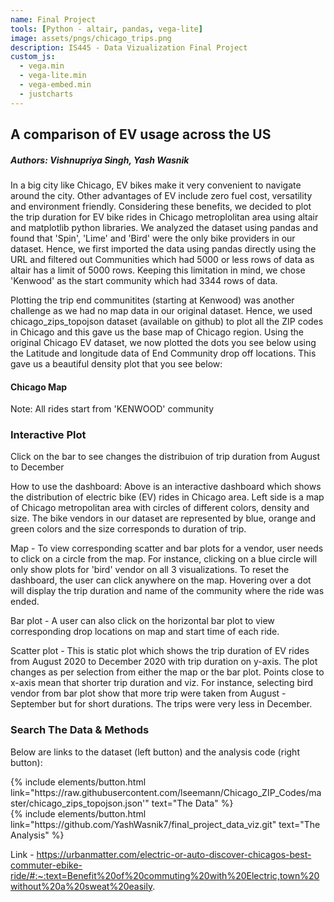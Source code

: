 ```yaml
---
name: Final Project
tools: [Python - altair, pandas, vega-lite]
image: assets/pngs/chicago_trips.png
description: IS445 - Data Vizualization Final Project
custom_js:
  - vega.min
  - vega-lite.min
  - vega-embed.min
  - justcharts
---
```


## A comparison of EV usage across the US 
##### Authors: Vishnupriya Singh, Yash Wasnik
In a big city like Chicago, EV bikes make it very convenient to navigate around the city. Other advantages of EV include zero fuel cost, versatility
and environment friendly. Considering these benefits, we decided to plot the trip duration for EV bike rides in Chicago metroplolitan area using 
altair and matplotlib python libraries. We analyzed the dataset using pandas and found that 'Spin', 'Lime' and 'Bird' were the only bike providers in
our dataset. Hence, we first imported the data using pandas directly using the URL and filtered out Communities which had 5000 or less rows of data as
altair has a limit of 5000 rows. Keeping this limitation in mind, we chose 'Kenwood' as the start community which had 3344 rows of data. 

Plotting the trip end communitites (starting at Kenwood) was another challenge as we had no map data in our original dataset. Hence, we used chicago_zips_topojson
dataset (available on github) to plot all the ZIP codes in Chicago and this gave us the base map of Chicago region. Using the original Chicago EV dataset, we now
plotted the dots you see below using the Latitude and longitude data of End Community drop off locations. This gave us a beautiful density plot that you see below:

#### Chicago Map

<vegachart schema-url="{{ site.baseurl }}/assets/json/chicago_map.json" style="width: 100%"></vegachart>
Note: All rides start from 'KENWOOD' community


### Interactive Plot

<vegachart schema-url="{{ site.baseurl }}/assets/json/final_interactive_plot.json" style="width: 100%"></vegachart>

Click on the bar to see changes the distribuion of trip duration from August to December

How to use the dashboard:
Above is an interactive dashboard which shows the distribution of electric bike (EV) rides in Chicago area. Left side is a map of Chicago metropolitan area with circles of different colors, density and size. The bike vendors in our dataset are represented by blue, orange and green colors and the size corresponds to duration of trip.

Map - To view corresponding scatter and bar plots for a vendor, user needs to click on a circle from the map. For instance, clicking on a blue circle will only show plots for 'bird' vendor on all 3 visualizations. To reset the dashboard, the user can click anywhere on the map. Hovering over a dot will display the trip duration and name of the community where the ride was ended.

Bar plot - A user can also click on the horizontal bar plot to view corresponding drop locations on map and start time of each ride.

Scatter plot - This is static plot which shows the trip duration of EV rides from August 2020 to December 2020 with trip duration on y-axis. The plot changes as per selection from either the map or the bar plot. Points close to x-axis mean that shorter trip duration and viz. For instance, selecting bird vendor from bar plot show that more trip were taken from August - September but for short durations. The trips were very less in December.



### Search The Data & Methods

Below are links to the dataset (left button) and the analysis code (right button):

<!-- these are written in a combo of html and liquid --> 

<div class="left">
{% include elements/button.html link="https://raw.githubusercontent.com/lseemann/Chicago_ZIP_Codes/master/chicago_zips_topojson.json'" text="The Data" %}
</div>

<div class="right">
{% include elements/button.html link="https://github.com/YashWasnik7/final_project_data_viz.git" text="The Analysis" %}
</div>


Link - https://urbanmatter.com/electric-or-auto-discover-chicagos-best-commuter-ebike-ride/#:~:text=Benefit%20of%20commuting%20with%20Electric,town%20without%20a%20sweat%20easily.